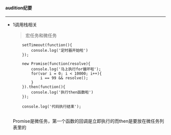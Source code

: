 #### audition纪要
***
* 1调用栈相关
    > 宏任务和微任务
    ```
        setTimeout(function(){
            console.log('定时器开始啦')
        });

        new Promise(function(resolve){
            console.log('马上执行for循环啦');
            for(var i = 0; i < 10000; i++){
                i == 99 && resolve();
            }
        }).then(function(){
            console.log('执行then函数啦')
        });

        console.log('代码执行结束');
        
    ```
    Promise是微任务，第一个函数的回调是立即执行的而then是要放在微任务列表里的